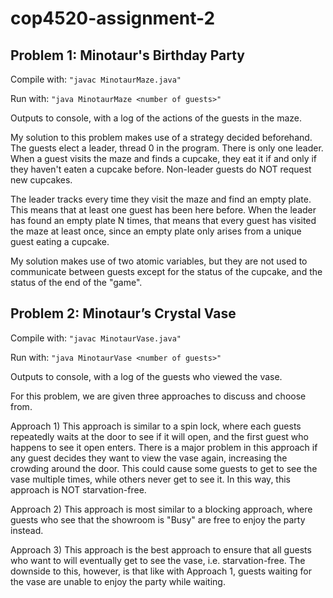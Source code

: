 # cop4520-assignment-2
## Problem 1: Minotaur's Birthday Party

Compile with:
  ```"javac MinotaurMaze.java"```

Run with: ```"java MinotaurMaze <number of guests>"```

Outputs to console, with a log of the actions of the guests in the maze.

My solution to this problem makes use of a strategy decided beforehand.
The guests elect a leader, thread 0 in the program. There is only one leader.
When a guest visits the maze and finds a cupcake, they eat it if and only if
they haven't eaten a cupcake before. Non-leader guests do NOT request new cupcakes.

The leader tracks every time they visit the maze and find an empty plate. This means that
at least one guest has been here before. When the leader has found an empty plate
N times, that means that every guest has visited the maze at least once, since
an empty plate only arises from a unique guest eating a cupcake.

My solution makes use of two atomic variables, but they are not used to communicate between guests except for the status
of the cupcake, and the status of the end of the "game".


## Problem 2: Minotaur’s Crystal Vase

Compile with:
  ```"javac MinotaurVase.java"```

Run with: ```"java MinotaurVase <number of guests>"```

Outputs to console, with a log of the guests who viewed the vase.

For this problem, we are given three approaches to discuss and choose from.

Approach 1) This approach is similar to a spin lock, where each guests repeatedly
waits at the door to see if it will open, and the first guest who happens to see it
open enters.
There is a major problem in this approach if any guest decides they want to view
the vase again, increasing the crowding around the door. This could cause some guests
to get to see the vase multiple times, while others never get to see it. In this way,
this approach is NOT starvation-free.


Approach 2) This approach is most similar to a blocking approach, where guests
who see that the showroom is "Busy" are free to enjoy the party instead.

Approach 3) This approach is the best approach to ensure that all guests who want to
will eventually get to see the vase, i.e. starvation-free. The downside to this,
however, is that like with Approach 1, guests waiting for the vase are unable to
enjoy the party while waiting.
